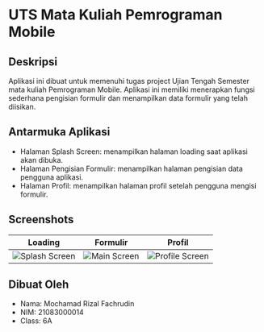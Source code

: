 <!-- Create Readme about this Project  -->
# UTS Mata Kuliah Pemrograman Mobile

## Deskripsi
Aplikasi ini dibuat untuk memenuhi tugas project Ujian Tengah Semester mata kuliah Pemrograman Mobile. Aplikasi ini memiliki menerapkan fungsi sederhana pengisian formulir dan menampilkan data formulir yang telah diisikan.

## Antarmuka Aplikasi
- Halaman Splash Screen: menampilkan halaman loading saat aplikasi akan dibuka.
- Halaman Pengisian Formulir: menampilkan halaman pengisian data pengguna aplikasi.
- Halaman Profil: menampilkan halaman profil setelah pengguna mengisi formulir.

## Screenshots
<!-- table of two row and three column -->
| Loading | Formulir | Profil |
| --- | --- | --- |
| ![Splash Screen](https://imgur.com/ez9uuLe.png) | ![Main Screen](https://imgur.com/yjvFr6V.png) | ![Profile Screen](https://imgur.com/yjvFr6V.png) |

## Dibuat Oleh
- Nama: Mochamad Rizal Fachrudin
- NIM: 21083000014
- Class: 6A
